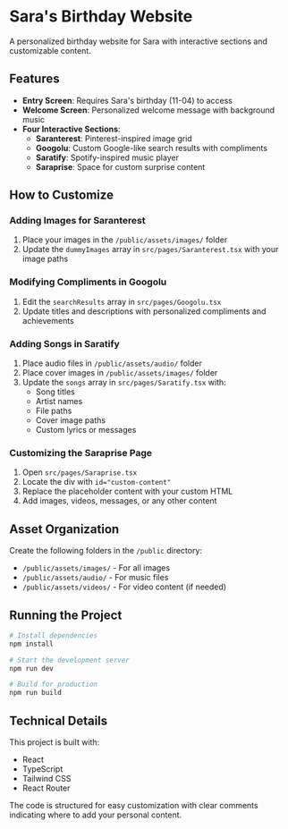 
# Sara's Birthday Website

A personalized birthday website for Sara with interactive sections and customizable content.

## Features

- **Entry Screen**: Requires Sara's birthday (11-04) to access
- **Welcome Screen**: Personalized welcome message with background music
- **Four Interactive Sections**:
  - **Saranterest**: Pinterest-inspired image grid
  - **Googolu**: Custom Google-like search results with compliments
  - **Saratify**: Spotify-inspired music player
  - **Saraprise**: Space for custom surprise content

## How to Customize

### Adding Images for Saranterest

1. Place your images in the `/public/assets/images/` folder
2. Update the `dummyImages` array in `src/pages/Saranterest.tsx` with your image paths

### Modifying Compliments in Googolu

1. Edit the `searchResults` array in `src/pages/Googolu.tsx`
2. Update titles and descriptions with personalized compliments and achievements

### Adding Songs in Saratify

1. Place audio files in `/public/assets/audio/` folder
2. Place cover images in `/public/assets/images/` folder
3. Update the `songs` array in `src/pages/Saratify.tsx` with:
   - Song titles
   - Artist names
   - File paths
   - Cover image paths
   - Custom lyrics or messages

### Customizing the Saraprise Page

1. Open `src/pages/Saraprise.tsx`
2. Locate the div with `id="custom-content"`
3. Replace the placeholder content with your custom HTML
4. Add images, videos, messages, or any other content

## Asset Organization

Create the following folders in the `/public` directory:
- `/public/assets/images/` - For all images
- `/public/assets/audio/` - For music files
- `/public/assets/videos/` - For video content (if needed)

## Running the Project

```sh
# Install dependencies
npm install

# Start the development server
npm run dev

# Build for production
npm run build
```

## Technical Details

This project is built with:
- React
- TypeScript
- Tailwind CSS
- React Router

The code is structured for easy customization with clear comments indicating where to add your personal content.

